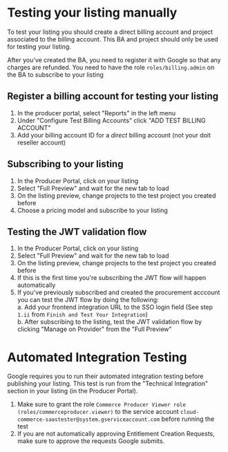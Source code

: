 # Testing your listing manually
To test your listing you should create a direct billing account and project associated to the billing account. This BA and project should only be used for testing your listing. 

After you've created the BA, you need to register it with Google so that any charges are refunded. You need to have the role `roles/billing.admin` on the BA to subscribe to your listing

## Register a billing account for testing your listing
1. In the producer portal, select "Reports" in the left menu
2. Under "Configure Test Billing Accounts" click "ADD TEST BILLING ACCOUNT"
3. Add your billing account ID for a *direct* billing account (not your doit reseller account)

## Subscribing to your listing
1. In the Producer Portal, click on your listing
2. Select "Full Preview" and wait for the new tab to load
3. On the listing preview, change projects to the test project you created before
4. Choose a pricing model and subscribe to your listing

## Testing the JWT validation flow
1. In the Producer Portal, click on your listing
2. Select "Full Preview" and wait for the new tab to load
3. On the listing preview, change projects to the test project you created before
4. If this is the first time you're subscribing the JWT flow will happen automatically
5. If you've previously subscribed and created the procurement acccount you can test the JWT flow by doing the following:  
    a. Add your frontend integration URL to the SSO login field (See step `1.ii` from `Finish and Test Your Integration`)  
    b. After subscribing to the listing, test the JWT validation flow by clicking "Manage on Provider" from the "Full Preview"  


# Automated Integration Testing
Google requires you to run their automated integration testing before publishing your listing. This test is run from the "Technical Integration" section in your listing (in the Producer Portal).

1. Make sure to grant the role `Commerce Producer Viewer role (roles/commerceproducer.viewer)` to the service account `cloud-commerce-saastester@system.gserviceaccount.com` before running the test
2. If you are not automatically approving Entitlement Creation Requests, make sure to approve the requests Google submits.
